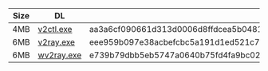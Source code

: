 |    Size   |     DL  | sha512sum |
|  ---  |  ---  |  ---  |
| 4MB | [v2ctl.exe](https://cdn.jsdelivr.net/gh/googleians/v2ray-core@main/v2ctl.exe) | aa3a6cf090661d313d0006d8ffdcea5b0481747ef4e0b244a69bd9940e41d436d2f57c0a9d500b66eb2f23d155b365789af4e98b672826cfda9ff67240dd79dd |
| 6MB | [v2ray.exe](https://cdn.jsdelivr.net/gh/googleians/v2ray-core@main/v2ray.exe) | eee959b097e38acbefcbc5a191d1ed521c7bf3850940d297b45684605b200157c1a9a22da76bf1080380b2aa47c01b2b8f271ef0a9ac2619a1a27c0f78cc8dd7 |
| 6MB | [wv2ray.exe](https://cdn.jsdelivr.net/gh/googleians/v2ray-core@main/wv2ray.exe) | e739b79dbb5eb5747a0640b75fd4fa9bc02c069f18e5696ee9135e724b6a5ad4367a4ba1d33666ad48e90ad031c7188440607fa2ec7a07bbd66639eeffa964a0 |
